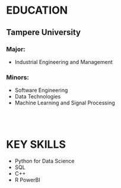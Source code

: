 # EDUCATION
## Tampere University
### Major: 
* Industrial Engineering and Management

### Minors:
* Software Engineering
* Data Technologies
* Machine Learning and Signal Processing
<br/>
<br/>

# KEY SKILLS
* Python for Data Science
* SQL
* C++
* R
PowerBI
